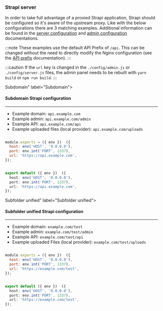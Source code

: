 ### Strapi server

In order to take full advantage of a proxied Strapi application, Strapi should be configured so it's aware of the upstream proxy. Like with the below configurations there are 3 matching examples. Additional information can be found in the [server configuration](/dev-docs/configurations/server) and [admin configuration](/dev-docs/configurations/admin-panel) documentations.

:::note
These examples use the default API Prefix of `/api`. This can be changed without the need to directly modify the Nginx configuration (see the [API prefix](/dev-docs/configurations/api) documentation).
:::

:::caution
If the `url` key is changed in the `./config/admin.js` or `./config/server.js` files, the admin panel needs to be rebuilt with `yarn build` or `npm run build`.
:::



Subdomain" label="Subdomain">

#### Subdomain Strapi configuration

---

- Example domain: `api.example.com`
- Example admin: `api.example.com/admin`
- Example API: `api.example.com/api`
- Example uploaded files (local provider): `api.example.com/uploads`





```js title="path: ./config/server.js"

module.exports = ({ env })  ({
  host: env('HOST', '0.0.0.0'),
  port: env.int('PORT', 1337),
  url: 'https://api.example.com',
});
```





```ts title="path: ./config/server.ts"

export default ({ env })  ({
  host: env('HOST', '0.0.0.0'),
  port: env.int('PORT', 1337),
  url: 'https://api.example.com',
});
```








Subfolder unified" label="Subfolder unified">

#### Subfolder unified Strapi configuration

---

- Example domain: `example.com/test`
- Example admin: `example.com/test/admin`
- Example API: `example.com/test/api`
- Example uploaded Files (local provider): `example.com/test/uploads`





```js title="path: ./config/server.js"

module.exports = ({ env })  ({
  host: env('HOST', '0.0.0.0'),
  port: env.int('PORT', 1337),
  url: 'https://example.com/test',
});
```





```ts title="path: ./config/server.ts"

export default ({ env })  ({
  host: env('HOST', '0.0.0.0'),
  port: env.int('PORT', 1337),
  url: 'https://example.com/test',
});
```








